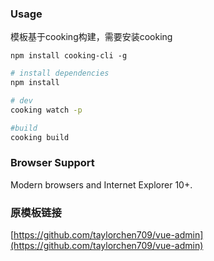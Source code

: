 ### Usage

模板基于cooking构建，需要安装cooking

```
npm install cooking-cli -g

```


``` bash
# install dependencies
npm install

# dev
cooking watch -p

#build
cooking build

```

### Browser Support

Modern browsers and Internet Explorer 10+.


### 原模板链接
[https://github.com/taylorchen709/vue-admin](https://github.com/taylorchen709/vue-admin)
